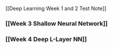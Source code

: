 [[Deep Learning Week 1 and 2 Test Note]]
### [[Week 3 Shallow Neural Network]]

### [[Week 4 Deep L-Layer NN]]
